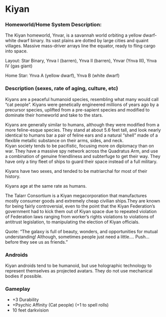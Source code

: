 Kiyan
===========

### Homeworld/Home System Description: 
The Kiyan homeworld, Ynvar, is a savannah world orbiting a yellow dwarf-white dwarf binary. Its vast plains are dotted by large cities and quaint villages. Massive mass-driver arrays line the equator, ready to fling cargo into space. 

Layout: Star Binary, Ynva I (barren), Ynva II (barren), Ynvar (Ynva III), Ynva IV (gas giant)

Home Star: Ynva A (yellow dwarf), Ynva B (white dwarf)  
  

### Description (sexes, rate of aging, culture, etc)
Kiyans are a peaceful humanoid species, resembling what many would call “cat people”. Kiyans were genetically engineered millions of years ago by a precursor species, uplifted from a pre-sapient species and modified to dominate their homeworld and take to the stars. 

Kiyans are generally similar to humans, although they were modified from a more feline-esque species. They stand at about 5.6 feet tall, and look nearly identical to humans bar a pair of feline ears and a natural “shell” made of a flexible metallic substance on their arms, sides, and neck.  
Kiyan society tends to be pacifistic, focusing more on diplomacy than on war. They have a massive spy network across the Quadratus Arm, and use a combination of genuine friendliness and subterfuge to get their way. They have only a tiny fleet of ships to guard their space instead of a full military.

Kiyans have two sexes, and tended to be matriarchal for most of their history. 

Kiyans age at the same rate as humans. 

The Talarr Consortium is a Kiyan megacorporation that manufactures mostly consumer goods and extremely cheap civilian ships.They are known for being fairly controversial, even to the point that the Kiyan Federation’s government had to kick them out of Kiyan space due to repeated violation of Federation laws ranging from worker’s rights violations to violations of antitrust legislation, to manipulating the election of Kiyan officials. 

  
Quote: “The galaxy is full of beauty, wonders, and opportunities for mutual understanding! Although, sometimes people just need a little…. Push… before they see us as friends.”

### Androids
Kiyan androids tend to be humanoid, but use holographic technology to represent themselves as projected avatars. They do not use mechanical bodies if possible.

### Gameplay
- +3 Durability
- +Psychic Affinity (Cat people) (+1 to spell rolls)
- 10 feet darkvision